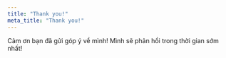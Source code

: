 ```yaml
---
title: "Thank you!"
meta_title: "Thank you!"
---
```


Cảm ơn bạn đã gửi góp ý về mình! Mình sẽ phản hồi trong thời gian sớm nhất!